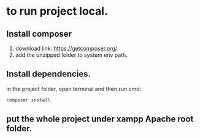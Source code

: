 # to run project local.

## Install composer
   1. download link: https://getcomposer.org/
   2. add the unzipped folder to system env path.

## Install dependencies.
in the project folder, open terminal and then run cmd:
``` cmd
composer install
```

## put the whole project under xampp Apache root folder.